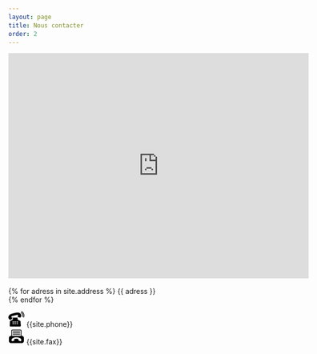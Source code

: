 ```yaml
---
layout: page
title: Nous contacter
order: 2
---
```

<iframe src="https://www.google.com/maps/embed?pb=!1m14!1m8!1m3!1d5656.5065926100315!2d0.49719199999999997!3d44.857138!3m2!1i1024!2i768!4f13.1!3m3!1m2!1s0x0%3A0x5dfcaa09b4757569!2sMETAL%20PERIGORD!5e0!3m2!1sfr!2sfr!4v1590510759557!5m2!1sfr!2sfr" width="600" height="450" frameborder="0" style="border:0;" allowfullscreen="" aria-hidden="false" tabindex="0"></iframe>
<p>
{% for adress in site.address %}
{{ adress }} <br>
{% endfor %}

<img src="/public/tel.svg" width="32" class="icon" title="Téléphone" alt="Téléphone" />&nbsp;{{site.phone}}<br>
<img src="/public/fax.png" width="32" class="icon" title="Télécopie" alt="Télécopie" />&nbsp;{{site.fax}}<br>

</p>
